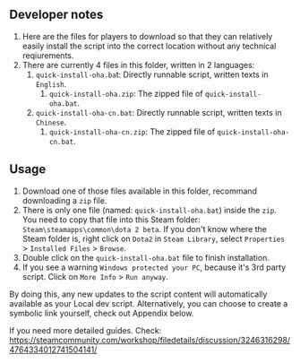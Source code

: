 ## Developer notes

1. Here are the files for players to download so that they can relatively easily install the script into the correct location without any technical reqiurements.
1. There are currently 4 files in this folder, written in 2 languages:
    1. `quick-install-oha.ba`t: Directly runnable script, written texts in `English`. 
        1. `quick-install-oha.zip`: The zipped file of `quick-install-oha.bat`.
    1. `quick-install-oha-cn.bat`: Directly runnable script, written texts in `Chinese`. 
        1. `quick-install-oha-cn.zip`: The zipped file of `quick-install-oha-cn.bat`.

## Usage

1. Download one of those files available in this folder, recommand downloading a `zip` file.
2. There is only one file (named: `quick-install-oha.bat`) inside the `zip`. You need to copy that file into this Steam folder: `Steam\steamapps\common\dota 2 beta`. If you don't know where the Steam folder is, right click on `Dota2` in `Steam Library`, select `Properties` > `Installed Files` > `Browse`.
3. Double click on the `quick-install-oha.bat` file to finish installation.
4. If you see a warning `Windows protected your PC`, because it's 3rd party script. Click on `More Info` > `Run anyway`.

By doing this, any new updates to the script content will automatically available as your Local dev script. Alternatively, you can choose to create a symbolic link yourself, check out Appendix below.

If you need more detailed guides. Check: https://steamcommunity.com/workshop/filedetails/discussion/3246316298/4764334012741504141/